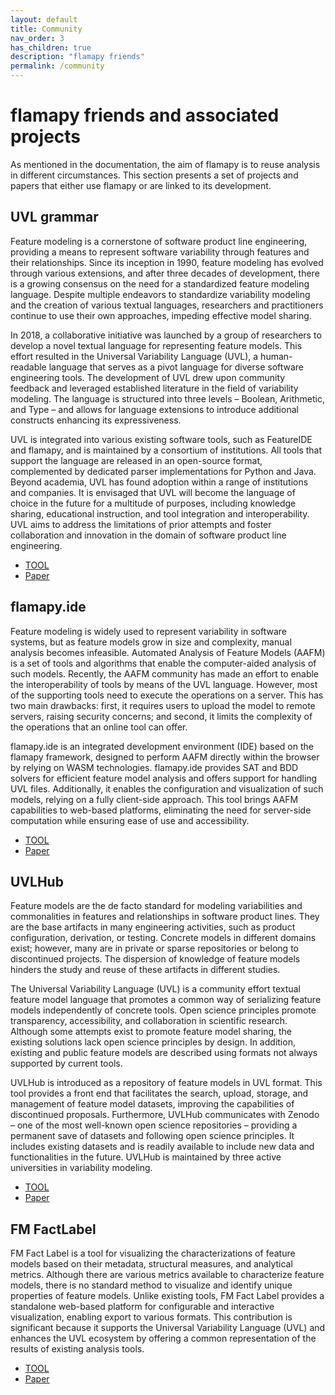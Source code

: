 ```yaml
---
layout: default
title: Community
nav_order: 3
has_children: true
description: "flamapy friends"
permalink: /community
---
```


# flamapy friends and associated projects

As mentioned in the documentation, the aim of flamapy is to reuse analysis in different circumstances. This section presents a set of projects and papers that either use flamapy or are linked to its development. 

## UVL grammar
Feature modeling is a cornerstone of software product line engineering, providing a means to represent software variability through features and their relationships. Since its inception in 1990, feature modeling has evolved through various extensions, and after three decades of development, there is a growing consensus on the need for a standardized feature modeling language. Despite multiple endeavors to standardize variability modeling and the creation of various textual languages, researchers and practitioners continue to use their own approaches, impeding effective model sharing. 

In 2018, a collaborative initiative was launched by a group of researchers to develop a novel textual language for representing feature models. This effort resulted in the Universal Variability Language (UVL), a human-readable language that serves as a pivot language for diverse software engineering tools. The development of UVL drew upon community feedback and leveraged established literature in the field of variability modeling. The language is structured into three levels – Boolean, Arithmetic, and Type – and allows for language extensions to introduce additional constructs enhancing its expressiveness. 

UVL is integrated into various existing software tools, such as FeatureIDE and flamapy, and is maintained by a consortium of institutions. All tools that support the language are released in an open-source format, complemented by dedicated parser implementations for Python and Java. Beyond academia, UVL has found adoption within a range of institutions and companies. It is envisaged that UVL will become the language of choice in the future for a multitude of purposes, including knowledge sharing, educational instruction, and tool integration and interoperability. UVL aims to address the limitations of prior attempts and foster collaboration and innovation in the domain of software product line engineering.

* [TOOL](https://universal-variability-language.github.io/)
* [Paper]()


## flamapy.ide
Feature modeling is widely used to represent variability in software systems, but as feature models grow in size and complexity, manual analysis becomes infeasible. Automated Analysis of Feature Models (AAFM) is a set of tools and algorithms that enable the computer-aided analysis of such models. Recently, the AAFM community has made an effort to enable the interoperability of tools by means of the UVL language. However, most of the supporting tools need to execute the operations on a server. This has two main drawbacks: first, it requires users to upload the model to remote servers, raising security concerns; and second, it limits the complexity of the operations that an online tool can offer. 

flamapy.ide is an integrated development environment (IDE) based on the flamapy framework, designed to perform AAFM directly within the browser by relying on WASM technologies. flamapy.ide provides SAT and BDD solvers for efficient feature model analysis and offers support for handling UVL files. Additionally, it enables the configuration and visualization of such models, relying on a fully client-side approach. This tool brings AAFM capabilities to web-based platforms, eliminating the need for server-side computation while ensuring ease of use and accessibility.

* [TOOL](http://ide.flamapy.org)
* [Paper]()

## UVLHub
Feature models are the de facto standard for modeling variabilities and commonalities in features and relationships in software product lines. They are the base artifacts in many engineering activities, such as product configuration, derivation, or testing. Concrete models in different domains exist; however, many are in private or sparse repositories or belong to discontinued projects. The dispersion of knowledge of feature models hinders the study and reuse of these artifacts in different studies. 

The Universal Variability Language (UVL) is a community effort textual feature model language that promotes a common way of serializing feature models independently of concrete tools. Open science principles promote transparency, accessibility, and collaboration in scientific research. Although some attempts exist to promote feature model sharing, the existing solutions lack open science principles by design. In addition, existing and public feature models are described using formats not always supported by current tools. 

UVLHub is introduced as a repository of feature models in UVL format. This tool provides a front end that facilitates the search, upload, storage, and management of feature model datasets, improving the capabilities of discontinued proposals. Furthermore, UVLHub communicates with Zenodo – one of the most well-known open science repositories – providing a permanent save of datasets and following open science principles. It includes existing datasets and is readily available to include new data and functionalities in the future. UVLHub is maintained by three active universities in variability modeling.

* [TOOL](https://www.uvlhub.io/)
* [Paper](https://doi.org/10.1016/j.jss.2024.112029)

## FM FactLabel
FM Fact Label is a tool for visualizing the characterizations of feature models based on their metadata, structural measures, and analytical metrics. Although there are various metrics available to characterize feature models, there is no standard method to visualize and identify unique properties of feature models. Unlike existing tools, FM Fact Label provides a standalone web-based platform for configurable and interactive visualization, enabling export to various formats. This contribution is significant because it supports the Universal Variability Language (UVL) and enhances the UVL ecosystem by offering a common representation of the results of existing analysis tools.

* [TOOL](https://fmfactlabel.adabyron.uma.es/?v=1.7.0)
* [Paper](https://doi.org/10.1016/j.scico.2024.103214)


